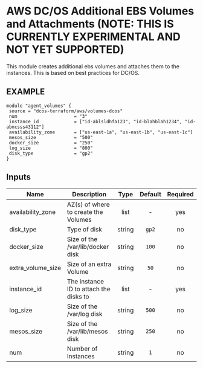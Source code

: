 AWS DC/OS Additional EBS Volumes and Attachments (NOTE: THIS IS CURRENTLY EXPERIMENTAL AND NOT YET SUPPORTED)
===========
This module creates additional ebs volumes and attaches them to the instances. This is based on best practices for DC/OS.

EXAMPLE
-------

```hcl
module "agent_volumes" {
 source = "dcos-terraform/aws/volumes-dcos"
 num                     = "3"
 instance_id             = ["id-ablsldhfa123", "id-blahblah1234", "id-abncsss43112"]
 availability_zone       = ["us-east-1a", "us-east-1b", "us-east-1c"]
 mesos_size              = "500"
 docker_size             = "250"
 log_size                = "800"
 disk_type               = "gp2"
}
```


## Inputs

| Name | Description | Type | Default | Required |
|------|-------------|:----:|:-----:|:-----:|
| availability_zone | AZ(s) of where to create the Volumes | list | - | yes |
| disk_type | Type of disk | string | `gp2` | no |
| docker_size | Size of the /var/lib/docker disk | string | `100` | no |
| extra_volume_size | Size of an extra Volume | string | `50` | no |
| instance_id | The instance ID to attach the disks to | list | - | yes |
| log_size | Size of the /var/log disk | string | `500` | no |
| mesos_size | Size of the /var/lib/mesos disk | string | `250` | no |
| num | Number of Instances | string | `1` | no |

